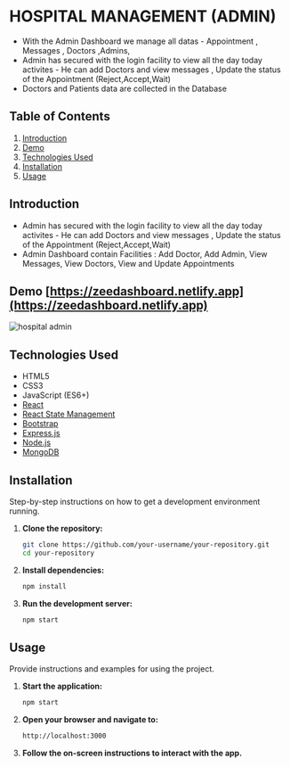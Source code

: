 # HOSPITAL MANAGEMENT (ADMIN)
- With the Admin Dashboard we manage all datas - Appointment , Messages , Doctors ,Admins,
- Admin has secured with the login facility to view all the day today activites - He can add Doctors and view messages , Update the status of the Appointment (Reject,Accept,Wait)
- Doctors and Patients data are collected in the Database
## Table of Contents
1. [Introduction](#introduction)
2. [Demo](#demo)
3. [Technologies Used](#technologies-used)
4. [Installation](#installation)
5. [Usage](#usage)

## Introduction
- Admin has secured with the login facility to view all the day today activites - He can add Doctors and view messages , Update the status of the Appointment (Reject,Accept,Wait)
- Admin Dashboard contain Facilities : Add Doctor, Add Admin, View Messages, View Doctors, View and Update Appointments


## Demo [https://zeedashboard.netlify.app](https://zeedashboard.netlify.app)
![hospital admin](https://github.com/JeganPeriasamy/Hospital-Dashboard/assets/166896131/c03b15d6-30b6-4315-8966-94e1dd382934)


## Technologies Used

- HTML5
- CSS3
- JavaScript (ES6+)
- [React](https://reactjs.org/)
- [React State Management](https://reactjs.org/)
- [Bootstrap](https://getbootstrap.com/)
- [Express.js](https://expressjs.com/)
- [Node.js](https://nodejs.org/)
- [MongoDB](https://mongodb.com/)


## Installation

Step-by-step instructions on how to get a development environment running.

1. **Clone the repository:**
   ```sh
   git clone https://github.com/your-username/your-repository.git
   cd your-repository
   ```

2. **Install dependencies:**
   ```sh
   npm install
   ```

3. **Run the development server:**
   ```sh
   npm start
   ```

## Usage

Provide instructions and examples for using the project.

1. **Start the application:**
   ```sh
   npm start
   ```

2. **Open your browser and navigate to:**
   ```sh
   http://localhost:3000
   ```

3. **Follow the on-screen instructions to interact with the app.**

